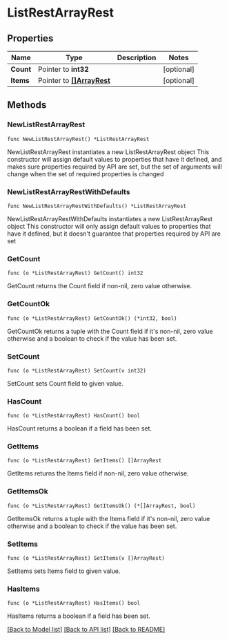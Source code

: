 # ListRestArrayRest

## Properties

Name | Type | Description | Notes
------------ | ------------- | ------------- | -------------
**Count** | Pointer to **int32** |  | [optional] 
**Items** | Pointer to [**[]ArrayRest**](ArrayRest.md) |  | [optional] 

## Methods

### NewListRestArrayRest

`func NewListRestArrayRest() *ListRestArrayRest`

NewListRestArrayRest instantiates a new ListRestArrayRest object
This constructor will assign default values to properties that have it defined,
and makes sure properties required by API are set, but the set of arguments
will change when the set of required properties is changed

### NewListRestArrayRestWithDefaults

`func NewListRestArrayRestWithDefaults() *ListRestArrayRest`

NewListRestArrayRestWithDefaults instantiates a new ListRestArrayRest object
This constructor will only assign default values to properties that have it defined,
but it doesn't guarantee that properties required by API are set

### GetCount

`func (o *ListRestArrayRest) GetCount() int32`

GetCount returns the Count field if non-nil, zero value otherwise.

### GetCountOk

`func (o *ListRestArrayRest) GetCountOk() (*int32, bool)`

GetCountOk returns a tuple with the Count field if it's non-nil, zero value otherwise
and a boolean to check if the value has been set.

### SetCount

`func (o *ListRestArrayRest) SetCount(v int32)`

SetCount sets Count field to given value.

### HasCount

`func (o *ListRestArrayRest) HasCount() bool`

HasCount returns a boolean if a field has been set.

### GetItems

`func (o *ListRestArrayRest) GetItems() []ArrayRest`

GetItems returns the Items field if non-nil, zero value otherwise.

### GetItemsOk

`func (o *ListRestArrayRest) GetItemsOk() (*[]ArrayRest, bool)`

GetItemsOk returns a tuple with the Items field if it's non-nil, zero value otherwise
and a boolean to check if the value has been set.

### SetItems

`func (o *ListRestArrayRest) SetItems(v []ArrayRest)`

SetItems sets Items field to given value.

### HasItems

`func (o *ListRestArrayRest) HasItems() bool`

HasItems returns a boolean if a field has been set.


[[Back to Model list]](../README.md#documentation-for-models) [[Back to API list]](../README.md#documentation-for-api-endpoints) [[Back to README]](../README.md)


